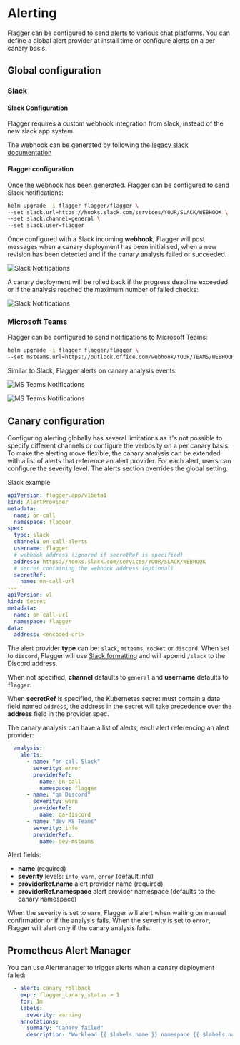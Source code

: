 # Alerting

Flagger can be configured to send alerts to various chat platforms.
You can define a global alert provider at install time or configure alerts on a per canary basis.

## Global configuration

### Slack

#### Slack Configuration

Flagger requires a custom webhook integration from slack, instead of the new slack app system.

The webhook can be generated by following the [legacy slack documentation](https://api.slack.com/legacy/custom-integrations/messaging/webhooks)

#### Flagger configuration

Once the webhook has been generated. Flagger can be configured to send Slack notifications:

```bash
helm upgrade -i flagger flagger/flagger \
--set slack.url=https://hooks.slack.com/services/YOUR/SLACK/WEBHOOK \
--set slack.channel=general \
--set slack.user=flagger
```

Once configured with a Slack incoming **webhook**,
Flagger will post messages when a canary deployment has been initialised,
when a new revision has been detected and if the canary analysis failed or succeeded.

![Slack Notifications](https://raw.githubusercontent.com/fluxcd/flagger/main/docs/screens/slack-canary-notifications.png)

A canary deployment will be rolled back if the progress deadline exceeded
or if the analysis reached the maximum number of failed checks:

![Slack Notifications](https://raw.githubusercontent.com/fluxcd/flagger/main/docs/screens/slack-canary-failed.png)

### Microsoft Teams

Flagger can be configured to send notifications to Microsoft Teams:

```bash
helm upgrade -i flagger flagger/flagger \
--set msteams.url=https://outlook.office.com/webhook/YOUR/TEAMS/WEBHOOK
```

Similar to Slack, Flagger alerts on canary analysis events:

![MS Teams Notifications](https://raw.githubusercontent.com/fluxcd/flagger/main/docs/screens/flagger-ms-teams-notifications.png)

![MS Teams Notifications](https://raw.githubusercontent.com/fluxcd/flagger/main/docs/screens/flagger-ms-teams-failed.png)

## Canary configuration

Configuring alerting globally has several limitations as it's not possible to specify different channels
or configure the verbosity on a per canary basis. To make the alerting move flexible,
the canary analysis can be extended with a list of alerts that reference an alert provider.
For each alert, users can configure the severity level. The alerts section overrides the global setting.

Slack example:

```yaml
apiVersion: flagger.app/v1beta1
kind: AlertProvider
metadata:
  name: on-call
  namespace: flagger
spec:
  type: slack
  channel: on-call-alerts
  username: flagger
  # webhook address (ignored if secretRef is specified)
  address: https://hooks.slack.com/services/YOUR/SLACK/WEBHOOK
  # secret containing the webhook address (optional)
  secretRef:
    name: on-call-url
---
apiVersion: v1
kind: Secret
metadata:
  name: on-call-url
  namespace: flagger
data:
  address: <encoded-url>
```

The alert provider **type** can be: `slack`, `msteams`, `rocket` or `discord`. When set to `discord`,
Flagger will use [Slack formatting](https://birdie0.github.io/discord-webhooks-guide/other/slack_formatting.html)
and will append `/slack` to the Discord address.

When not specified, **channel** defaults to `general` and **username** defaults to `flagger`.

When **secretRef** is specified, the Kubernetes secret must contain a data field named `address`,
the address in the secret will take precedence over the **address** field in the provider spec.

The canary analysis can have a list of alerts, each alert referencing an alert provider:

```yaml
  analysis:
    alerts:
      - name: "on-call Slack"
        severity: error
        providerRef:
          name: on-call
          namespace: flagger
      - name: "qa Discord"
        severity: warn
        providerRef:
          name: qa-discord
      - name: "dev MS Teams"
        severity: info
        providerRef:
          name: dev-msteams
```

Alert fields:

* **name** \(required\)
* **severity** levels: `info`, `warn`, `error` (default info)
* **providerRef.name** alert provider name (required)
* **providerRef.namespace** alert provider namespace (defaults to the canary namespace)

When the severity is set to `warn`, Flagger will alert when waiting on manual confirmation or if the analysis fails.
When the severity is set to `error`, Flagger will alert only if the canary analysis fails.

## Prometheus Alert Manager

You can use Alertmanager to trigger alerts when a canary deployment failed:

```yaml
  - alert: canary_rollback
    expr: flagger_canary_status > 1
    for: 1m
    labels:
      severity: warning
    annotations:
      summary: "Canary failed"
      description: "Workload {{ $labels.name }} namespace {{ $labels.namespace }}"
```
